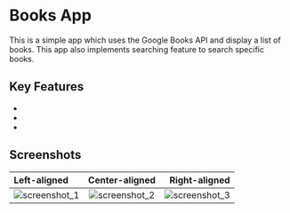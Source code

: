 
# Books App

This is a simple app which uses the Google Books API and display a list of books.
This app also implements searching feature to search specific
books.


 

## Key Features

 -
 - 
 - 


## Screenshots
| Left-aligned | Center-aligned | Right-aligned |
| :---         |     :---:      |          ---: |
| ![screenshot_1](https://user-images.githubusercontent.com/75408941/141987009-943e770f-3d60-49a4-8f47-0127fe67011e.png)   | ![screenshot_2](https://user-images.githubusercontent.com/75408941/141987022-01e320f7-65c7-4d41-a560-7262c04ce08c.png)     | ![screenshot_3](https://user-images.githubusercontent.com/75408941/141987040-dd989bc6-7a87-4df7-89a0-c2c626213d23.png)    |

